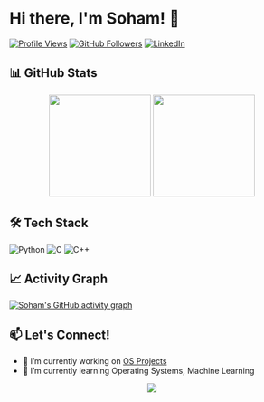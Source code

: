 # Hi there, I'm Soham! 👋


[![Profile Views](https://komarev.com/ghpvc/?username=sohamdeo05&label=Profile%20views&color=0e75b6&style=flat)](https://github.com/sohamdeo05)
[![GitHub Followers](https://img.shields.io/github/followers/sohamdeo05?logo=github&style=flat&color=blue)](https://github.com/sohamdeo05)
[![LinkedIn](https://img.shields.io/badge/LinkedIn-0077B5?style=flat&logo=linkedin&logoColor=white)](https://www.linkedin.com/in/sohamde0/)

## 📊 GitHub Stats

<!-- Stats Row -->
<div align="center">
  <img height="180em" src="https://github-readme-stats.vercel.app/api?username=sohamdeo05&show_icons=true&theme=neon&hide_border=true" />
  <img height="180em" src="https://github-readme-stats.vercel.app/api/top-langs/?username=sohamdeo05&theme=neon&hide_border=true&layout=compact" />
</div>


## 🛠️ Tech Stack

![Python](https://img.shields.io/badge/Python-3776AB?style=flat&logo=python&logoColor=white)
![C](https://img.shields.io/badge/C-%23A8B9CC?style=flat&logo=c&logoColor=white)
![C++](https://img.shields.io/badge/C%2B%2B-00599C?style=flat&logo=cplusplus&logoColor=white)

## 📈 Activity Graph

[![Soham's GitHub activity graph](https://github-readme-activity-graph.vercel.app/graph?username=sohamdeo05&theme=high-contrast)](https://github.com/sohamdeo05)


## 📫 Let's Connect!

- 🔭 I’m currently working on [OS Projects](https://github.com/sohamdeo05/ostep-projects)
- 🌱 I’m currently learning Operating Systems, Machine Learning
  

<p align="center">
  <img src="https://api.visitorbadge.io/api/VisitorHit?user=sohamdeo05&countColor=%237B1E7B" />
</p>
